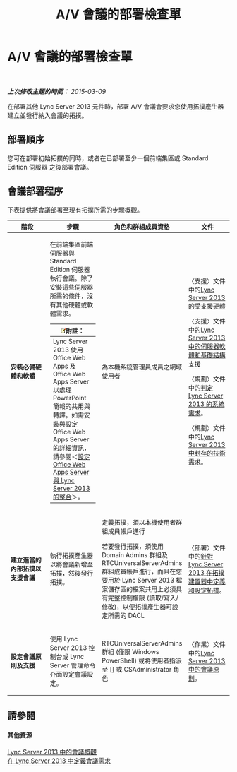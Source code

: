 ﻿---
title: A/V 會議的部署檢查單
TOCTitle: A/V 會議的部署檢查單
ms:assetid: 6d47426f-6559-407b-9ac1-2453f0b7a2a2
ms:mtpsurl: https://technet.microsoft.com/zh-tw/library/JJ619183(v=OCS.15)
ms:contentKeyID: 49291253
ms.date: 08/10/2015
mtps_version: v=OCS.15
ms.translationtype: HT
---

# A/V 會議的部署檢查單

 

_**上次修改主題的時間：** 2015-03-09_

在部署其他 Lync Server 2013 元件時，部署 A/V 會議會要求您使用拓撲產生器建立並發行納入會議的拓撲。

## 部署順序

您可在部署初始拓撲的同時，或者在已部署至少一個前端集區或 Standard Edition 伺服器 之後部署會議。

## 會議部署程序

下表提供將會議部署至現有拓撲所需的步驟概觀。


<table>
<colgroup>
<col style="width: 25%" />
<col style="width: 25%" />
<col style="width: 25%" />
<col style="width: 25%" />
</colgroup>
<thead>
<tr class="header">
<th>階段</th>
<th>步驟</th>
<th>角色和群組成員資格</th>
<th>文件</th>
</tr>
</thead>
<tbody>
<tr class="odd">
<td><p><strong>安裝必備硬體和軟體</strong></p></td>
<td><p>在前端集區前端伺服器與 Standard Edition 伺服器執行會議。除了安裝這些伺服器所需的條件，沒有其他硬體或軟體需求。</p>
<div class="alert">
<table>
<thead>
<tr class="header">
<th><img src="images/Gg398811.note(OCS.15).gif" title="note" alt="note" />附註：</th>
</tr>
</thead>
<tbody>
<tr class="odd">
<td>Lync Server 2013 使用 Office Web Apps 及 Office Web Apps Server 以處理 PowerPoint 簡報的共用與轉譯。如需安裝與設定 Office Web Apps Server 的詳細資訊，請參閱＜<a href="lync-server-2013-enabling-office-web-apps-server-and-lync-server-2013.md">設定 Office Web Apps Server 與 Lync Server 2013 的整合</a>＞。</td>
</tr>
</tbody>
</table>

</div></td>
<td><p>為本機系統管理員成員之網域使用者</p></td>
<td><p>〈支援〉文件中的<a href="lync-server-2013-supported-hardware.md">Lync Server 2013 的受支援硬體</a></p>
<p>〈支援〉文件中的<a href="lync-server-2013-server-software-and-infrastructure-support.md">Lync Server 2013 中的伺服器軟體和基礎結構支援</a></p>
<p>〈規劃〉文件中的<a href="lync-server-2013-determining-your-system-requirements.md">判定 Lync Server 2013 的系統需求</a>。</p>
<p>〈規劃〉文件中的<a href="lync-server-2013-technical-requirements-for-archiving.md">Lync Server 2013 中封存的技術需求</a>。</p>
<p></p></td>
</tr>
<tr class="even">
<td><p><strong>建立適當的內部拓撲以支援會議</strong></p></td>
<td><p>執行拓撲產生器以將會議新增至拓撲，然後發行拓撲。</p></td>
<td><p>定義拓撲，須以本機使用者群組成員帳戶進行</p>
<p>若要發行拓撲，須使用 Domain Admins 群組及 RTCUniversalServerAdmins 群組成員帳戶進行，而且在您要用於 Lync Server 2013 檔案儲存區的檔案共用上必須具有完整控制權限 (讀取/寫入/修改)，以便拓撲產生器可設定所需的 DACL</p></td>
<td><p>〈部署〉文件中的<a href="lync-server-2013-define-and-configure-a-topology-in-topology-builder.md">針對 Lync Server 2013 在拓撲建置器中定義和設定拓撲</a>。</p></td>
</tr>
<tr class="odd">
<td><p><strong>設定會議原則及支援</strong></p></td>
<td><p>使用 Lync Server 2013 控制台或 Lync Server 管理命令介面設定會議設定。</p></td>
<td><p>RTCUniversalServerAdmins 群組 (僅限 Windows PowerShell) 或將使用者指派至 [] 或 CSAdministrator 角色</p></td>
<td><p>〈作業〉文件中的<a href="lync-server-2013-conferencing-policies.md">Lync Server 2013 中的會議原則</a>。</p></td>
</tr>
</tbody>
</table>


## 請參閱

#### 其他資源

[Lync Server 2013 中的會議概觀](lync-server-2013-overview-of-conferencing.md)  
[在 Lync Server 2013 中定義會議需求](lync-server-2013-defining-your-requirements-for-conferencing.md)

